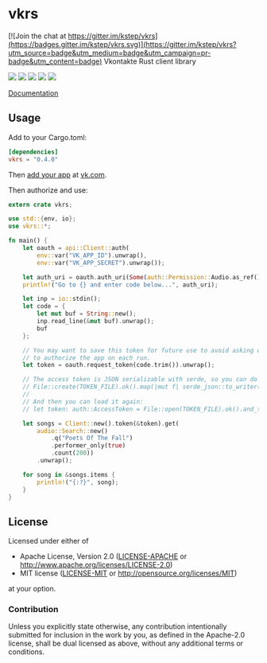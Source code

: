 # vkrs

[![Join the chat at https://gitter.im/kstep/vkrs](https://badges.gitter.im/kstep/vkrs.svg)](https://gitter.im/kstep/vkrs?utm_source=badge&utm_medium=badge&utm_campaign=pr-badge&utm_content=badge)
Vkontakte Rust client library

<a href="https://travis-ci.org/kstep/vkrs"><img src="https://img.shields.io/travis/kstep/vkrs.png?style=flat-square" /></a> <a href="https://crates.io/crates/vkrs"><img src="https://img.shields.io/crates/d/vkrs.png?style=flat-square" /></a> <a href="https://crates.io/crates/vkrs"><img src="https://img.shields.io/crates/v/vkrs.png?style=flat-square" /></a> <a href="https://crates.io/crates/vkrs"><img src="https://img.shields.io/crates/l/vkrs.png?style=flat-square" /></a> <a href="https://coveralls.io/github/kstep/vkrs"><img src="https://img.shields.io/coveralls/kstep/vkrs.png?style=flat-square" /></a>

[Documentation](http://kstep.me/vkrs/vkrs/index.html)


## Usage

Add to your Cargo.toml:

```toml
[dependencies]
vkrs = "0.4.0"
```

Then [add your app](https://vk.com/apps?act=manage) at [vk.com](https://vk.com/).

Then authorize and use:

```rust
extern crate vkrs;

use std::{env, io};
use vkrs::*;

fn main() {
    let oauth = api::Client::auth(
        env::var("VK_APP_ID").unwrap(),
        env::var("VK_APP_SECRET").unwrap());

    let auth_uri = oauth.auth_uri(Some(auth::Permission::Audio.as_ref()), None).unwrap();
    println!("Go to {} and enter code below...", auth_uri);

    let inp = io::stdin();
    let code = {
        let mut buf = String::new();
        inp.read_line(&mut buf).unwrap();
        buf
    };

    // You may want to save this token for future use to avoid asking user
    // to authorize the app on each run.
    let token = oauth.request_token(code.trim()).unwrap();

    // The access token is JSON serializable with serde, so you can do it this way:
    // File::create(TOKEN_FILE).ok().map(|mut f| serde_json::to_writer(&mut f, &token).ok()).unwrap();
    //
    // And then you can load it again:
    // let token: auth::AccessToken = File::open(TOKEN_FILE).ok().and_then(|mut f| serde_json::from_reader(&mut f).ok()).unwrap();

    let songs = Client::new().token(&token).get(
        audio::Search::new()
            .q("Poets Of The Fall")
            .performer_only(true)
            .count(200))
        .unwrap();

    for song in &songs.items {
        println!("{:?}", song);
    }
}
```

## License

Licensed under either of

 * Apache License, Version 2.0 ([LICENSE-APACHE](LICENSE-APACHE) or http://www.apache.org/licenses/LICENSE-2.0)
 * MIT license ([LICENSE-MIT](LICENSE-MIT) or http://opensource.org/licenses/MIT)

at your option.

### Contribution

Unless you explicitly state otherwise, any contribution intentionally submitted
for inclusion in the work by you, as defined in the Apache-2.0 license, shall be dual licensed as above, without any
additional terms or conditions.
